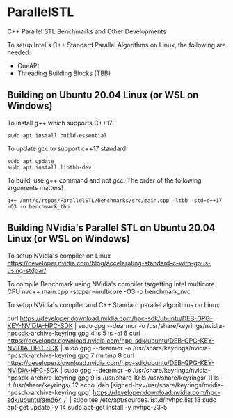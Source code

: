 # ParallelSTL
C++ Parallel STL Benchmarks and Other Developments

To setup Intel's C++ Standard Parallel Algorithms on Linux, the following are needed:
- OneAPI
- Threading Building Blocks (TBB)

## Building on Ubuntu 20.04 Linux (or WSL on Windows)
To install g++ which supports C++17:
```
sudo apt install build-essential
```

To update gcc to support c++17 standard:
```
sudo apt update
sudo apt install libtbb-dev
```

To build, use g++ command and not gcc. The order of the following arguments matters!
```
g++ /mnt/c/repos/ParallelSTL/benchmarks/src/main.cpp -ltbb -std=c++17 -O3 -o benchmark_tbb
```


## Building NVidia's Parallel STL on Ubuntu 20.04 Linux (or WSL on Windows)
To setup NVidia's compiler on Linux
https://developer.nvidia.com/blog/accelerating-standard-c-with-gpus-using-stdpar/

To compile Benchmark using NVidia's compiler targetting Intel multicore CPU
nvc++ main.cpp -stdpar=multicore -O3 -o benchmark_nvc

To setup NVidia's compiler and C++ Standard parallel algorithms on Linux

 curl https://developer.download.nvidia.com/hpc-sdk/ubuntu/DEB-GPG-KEY-NVIDIA-HPC-SDK | sudo gpg --dearmor -o /usr/share/keyrings/nvidia-hpcsdk-archive-keyring.gpg
    4  ls
    5  ls -al
    6  curl https://developer.download.nvidia.com/hpc-sdk/ubuntu/DEB-GPG-KEY-NVIDIA-HPC-SDK | sudo gpg --dearmor -o /usr/share/keyrings/nvidia-hpcsdk-archive-keyring.gpg
    7  rm tmp
    8  curl https://developer.download.nvidia.com/hpc-sdk/ubuntu/DEB-GPG-KEY-NVIDIA-HPC-SDK | sudo gpg --dearmor -o /usr/share/keyrings/nvidia-hpcsdk-archive-keyring.gpg
    9  ls /usr/share
   10  ls /usr/share/keyrings/
   11  ls -lt /usr/share/keyrings/
   12  echo 'deb [signed-by=/usr/share/keyrings/nvidia-hpcsdk-archive-keyring.gpg] https://developer.download.nvidia.com/hpc-sdk/ubuntu/amd64 /' | sudo tee /etc/apt/sources.list.d/nvhpc.list
   13  sudo apt-get update -y
   14  sudo apt-get install -y nvhpc-23-5
